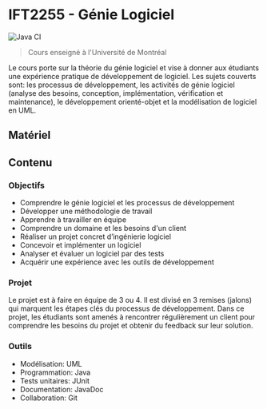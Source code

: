 # IFT2255 - Génie Logiciel

![Java CI](https://github.com/ceduni/udem-ift2255/actions/workflows/ci.yml/badge.svg)


> Cours enseigné à l'Université de Montréal

Le cours porte sur la théorie du génie logiciel et vise à donner aux étudiants une expérience pratique de développement de logiciel.
Les sujets couverts sont: les processus de développement, les activités de génie logiciel (analyse des besoins, conception, implémentation, vérification et maintenance), le développement orienté-objet et la modélisation de logiciel en UML.

## Matériel

## Contenu

### Objectifs

- Comprendre le génie logiciel et les processus de développement
- Développer une méthodologie de travail
- Apprendre à travailler en équipe
- Comprendre un domaine et les besoins d'un client
- Réaliser un projet concret d’ingénierie logiciel
- Concevoir et implémenter un logiciel
- Analyser et évaluer un logiciel par des tests
- Acquérir une expérience avec les outils de développement

### Projet

Le projet est à faire en équipe de 3 ou 4. Il est divisé en 3 remises (jalons) qui marquent les étapes clés du processus de développement. Dans ce projet, les étudiants sont amenés à rencontrer régulièrement un client pour comprendre les besoins du projet et obtenir du feedback sur leur solution.

### Outils

- Modélisation: UML
- Programmation: Java
- Tests unitaires: JUnit
- Documentation: JavaDoc
- Collaboration: Git
